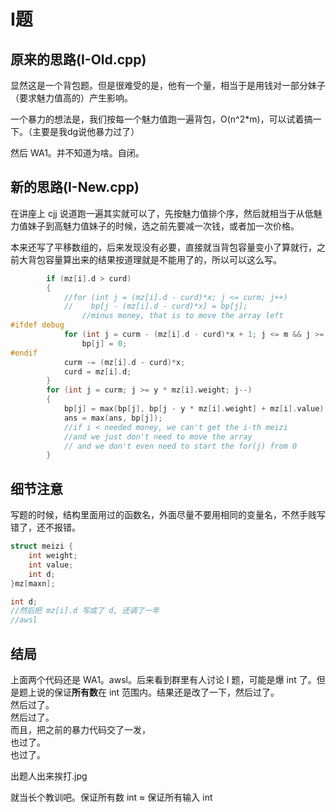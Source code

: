 # I题

## 原来的思路(I-Old.cpp)

显然这是一个背包题。但是很难受的是，他有一个量，相当于是用钱对一部分妹子（要求魅力值高的）产生影响。

一个暴力的想法是，我们按每一个魅力值跑一遍背包，O(n^2*m)，可以试着搞一下。（主要是我dg说他暴力过了）

然后 WA1。并不知道为啥。自闭。

## 新的思路(I-New.cpp)

在讲座上 cjj 说道跑一遍其实就可以了，先按魅力值排个序，然后就相当于从低魅力值妹子到高魅力值妹子的时候，选之前先要减一次钱，或者加一次价格。

本来还写了平移数组的，后来发现没有必要，直接就当背包容量变小了算就行，之前大背包容量算出来的结果按道理就是不能用了的，所以可以这么写。

```c++
        if (mz[i].d > curd) 
        {
            //for (int j = (mz[i].d - curd)*x; j <= curm; j++)
            //    bp[j - (mz[i].d - curd)*x] = bp[j];
                //minus money, that is to move the array left
#ifdef debug
            for (int j = curm - (mz[i].d - curd)*x + 1; j <= m && j >= 0; j++)
                bp[j] = 0;
#endif
            curm -= (mz[i].d - curd)*x;
            curd = mz[i].d;
        }
        for (int j = curm; j >= y * mz[i].weight; j--)
        {
            bp[j] = max(bp[j], bp[j - y * mz[i].weight] + mz[i].value);
            ans = max(ans, bp[j]);
            //if i < needed money, we can't get the i-th meizi
            //and we just don't need to move the array
            // and we don't even need to start the for(j) from 0
        }
```

## 细节注意

写题的时候，结构里面用过的函数名，外面尽量不要用相同的变量名，不然手贱写错了，还不报错。

```c++
struct meizi {
    int weight;
    int value;
    int d;
}mz[maxn];

int d;
//然后把 mz[i].d 写成了 d, 还调了一年
//awsl
```

## 结局

上面两个代码还是 WA1。awsl。后来看到群里有人讨论 I 题，可能是爆 int 了。但是题上说的保证**所有数**在 int 范围内。结果还是改了一下，然后过了。  
然后过了。  
然后过了。  
而且，把之前的暴力代码交了一发，  
也过了。  
也过了。

出题人出来挨打.jpg

就当长个教训吧。保证所有数 int ≈ 保证所有输入 int